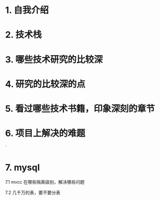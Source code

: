 # 1. 自我介绍

# 2. 技术栈

# 3. 哪些技术研究的比较深

# 4. 研究的比较深的点

# 5. 看过哪些技术书籍，印象深刻的章节

# 6. 项目上解决的难题
`
# 7. mysql

7.1 mvcc 在哪些隔离级别，解决哪些问题

7.2 几千万的表，要不要分表



